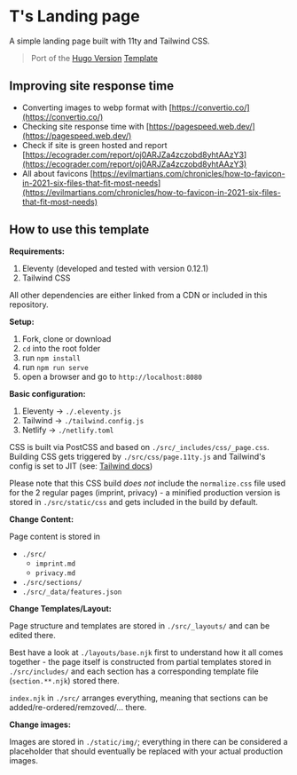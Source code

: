 # T's Landing page

A simple landing page built with 11ty and Tailwind CSS.

> Port of the [Hugo Version](https://github.com/ttntm/hugo-landing-page)
> [Template](https://github.com/ttntm/11ty-landing-page)

## Improving site response time

- Converting images to webp format with [https://convertio.co/](https://convertio.co/)
- Checking site response time with [https://pagespeed.web.dev/](https://pagespeed.web.dev/)
- Check if site is green hosted and report [https://ecograder.com/report/oj0ARJZa4zczobd8yhtAAzY3](https://ecograder.com/report/oj0ARJZa4zczobd8yhtAAzY3)
- All about favicons [https://evilmartians.com/chronicles/how-to-favicon-in-2021-six-files-that-fit-most-needs](https://evilmartians.com/chronicles/how-to-favicon-in-2021-six-files-that-fit-most-needs)


## How to use this template

**Requirements:**

1. Eleventy (developed and tested with version 0.12.1)
2. Tailwind CSS

All other dependencies are either linked from a CDN or included in this repository.

**Setup:**

1. Fork, clone or download
2. `cd` into the root folder
3. run `npm install`
4. run `npm run serve`
5. open a browser and go to `http://localhost:8080`

**Basic configuration:**

1. Eleventy -> `./.eleventy.js`
2. Tailwind -> `./tailwind.config.js`
3. Netlify -> `./netlify.toml`

CSS is built via PostCSS and based on `./src/_includes/css/_page.css`. Building CSS gets triggered by `./src/css/page.11ty.js` and Tailwind's config is set to JIT (see: [Tailwind docs](https://tailwindcss.com/docs/just-in-time-mode))

Please note that this CSS build _does not_ include the `normalize.css` file used for the 2 regular pages (imprint, privacy) - a minified production version is stored in `./src/static/css` and gets included in the build by default.

**Change Content:**

Page content is stored in

- `./src/`
  - `imprint.md`
  - `privacy.md`
- `./src/sections/`
- `./src/_data/features.json`

**Change Templates/Layout:**

Page structure and templates are stored in `./src/_layouts/` and can be edited there.

Best have a look at `./layouts/base.njk` first to understand how it all comes together - the page itself is constructed from partial templates stored in `./src/includes/` and each section has a corresponding template file (`section.**.njk`) stored there.

`index.njk` in `./src/` arranges everything, meaning that sections can be added/re-ordered/remzoved/... there.

**Change images:**

Images are stored in `./static/img/`; everything in there can be considered a placeholder that should eventually be replaced with your actual production images.

